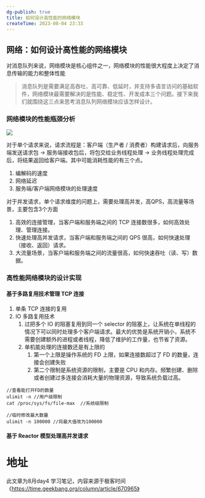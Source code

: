 ```yaml
---
dg-publish: true
title: 如何设计高性能的网络模块
createTime: 2023-08-04 23:33  
---
```


## 网络：如何设计高性能的网络模块

对消息队列来说，网络模块是核心组件之一，网络模块的性能很大程度上决定了消息传输的能力和整体性能

>消息队列是需要满足高吞吐、高可靠、低延时，并支持多语言访问的基础软件，网络模块最需要解决的是性能、稳定性、开发成本三个问题。接下来我们就围绕这三点来思考消息队列网络模块应该怎样设计。

### 网络模块的性能瓶颈分析

![](https://static001.geekbang.org/resource/image/a8/98/a831a39cd1bf783665eb844257c69898.jpg?wh=3228x1488)

对于单个请求来说，请求流程是：客户端（生产者 / 消费者）构建请求后，向服务端发送请求包 -> 服务端接收包后，将包交给业务线程处理 -> 业务线程处理完成后，将结果返回给客户端。其中可能消耗性能的有三个点。

1. 编解码的速度
2. 网络延迟
3. 服务端/客户端网络模块的处理速度


对于并发请求，单个请求维度的问题上，需要处理高并发，高QPS，高流量等场景，主要包含3个方面

1. 高效的连接管理，当客户端和服务端之间的 TCP 连接数很多，如何高效处理、管理连接。
2. 快速处理高并发请求，当客户端和服务端之间的 QPS 很高，如何快速处理（接收、返回）请求。
3. 大流量场景，当客户端和服务端之间的流量很高，如何快速吞吐（读、写）数据。

### 高性能网络模块的设计实现

#### 基于多路复用技术管理 TCP 连接

1. 单条 TCP 连接的复用
2. IO 多路复用技术
	1. 过把多个 IO 的阻塞复用到同一个 selector 的阻塞上，让系统在单线程的情况下可以同时处理多个客户端请求。最大的优势是系统开销小，系统不需要创建额外的进程或者线程，降低了维护的工作量，也节省了资源。
	2. 单机能处理的连接数还是有上限的
		1. 第一个上限是操作系统的 FD 上限，如果连接数超过了 FD 的数量，连接会创建失败
		2. 第二个限制是系统资源的限制，主要是 CPU 和内存。频繁创建、删除或者创建过多连接会消耗大量的物理资源，导致系统负载过高。
```shell
//查看能打开FD的数量 
ulimit -n //用户级限制
cat /proc/sys/fs/file-max  //系统级限制

//临时修改最大数量 
ulimit -n 100000 //将最大值改为100000
```

#### 基于 Reactor 模型处理高并发请求


# 地址

此文章为8月day4 学习笔记，内容来源于极客时间《https://time.geekbang.org/column/article/670965》